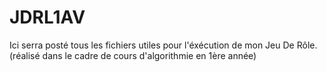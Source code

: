 # JDRL1AV
Ici serra posté tous les fichiers utiles pour l'éxécution de mon Jeu De Rôle. (réalisé dans le cadre de cours d'algorithmie en 1ère année)
